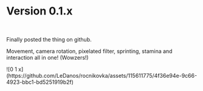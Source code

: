 <h1>Version 0.1.x</h1>
<br/>
<p>Finally posted the thing on github.</p>
<p>Movement, camera rotation, pixelated filter, sprinting, stamina and interaction all in one! (Wowzers!)</p>
![0 1 x](https://github.com/LeDanos/rocnikovka/assets/115611775/4f36e94e-9c66-4923-bbc1-bd5251919b2f)
